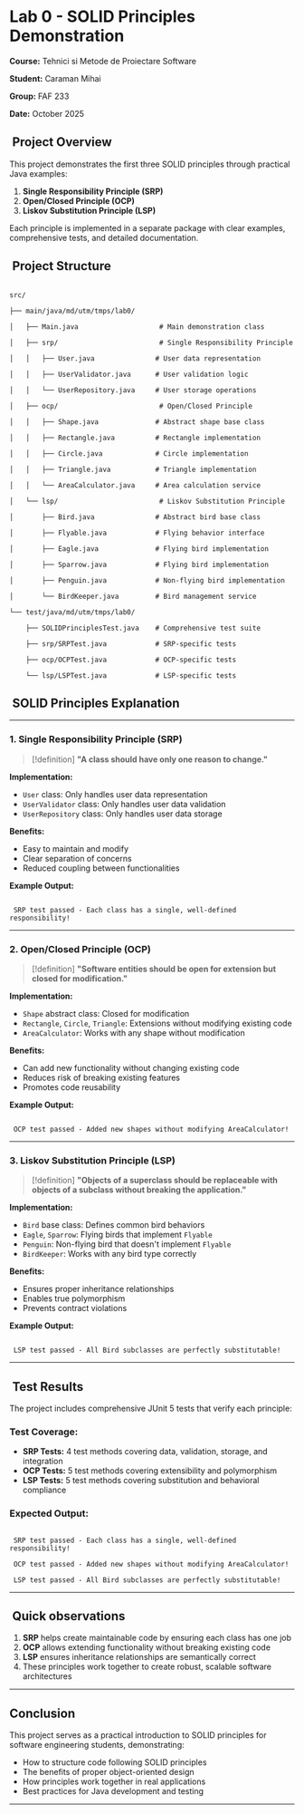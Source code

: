 # Lab 0 - SOLID Principles Demonstration

**Course:** Tehnici si Metode de Proiectare Software 

**Student:** Caraman Mihai

**Group:** FAF 233 

**Date:** October 2025 

##  Project Overview

This project demonstrates the first three SOLID principles through practical Java examples:

1. **Single Responsibility Principle (SRP)**
2. **Open/Closed Principle (OCP)**
3. **Liskov Substitution Principle (LSP)**

Each principle is implemented in a separate package with clear examples, comprehensive tests, and detailed documentation.
##  Project Structure

  

```

src/

├── main/java/md/utm/tmps/lab0/

│   ├── Main.java                    # Main demonstration class

│   ├── srp/                         # Single Responsibility Principle

│   │   ├── User.java               # User data representation

│   │   ├── UserValidator.java      # User validation logic

│   │   └── UserRepository.java     # User storage operations

│   ├── ocp/                         # Open/Closed Principle

│   │   ├── Shape.java              # Abstract shape base class

│   │   ├── Rectangle.java          # Rectangle implementation

│   │   ├── Circle.java             # Circle implementation

│   │   ├── Triangle.java           # Triangle implementation

│   │   └── AreaCalculator.java     # Area calculation service

│   └── lsp/                         # Liskov Substitution Principle

│       ├── Bird.java               # Abstract bird base class

│       ├── Flyable.java            # Flying behavior interface

│       ├── Eagle.java              # Flying bird implementation

│       ├── Sparrow.java            # Flying bird implementation

│       ├── Penguin.java            # Non-flying bird implementation

│       └── BirdKeeper.java         # Bird management service

└── test/java/md/utm/tmps/lab0/

    ├── SOLIDPrinciplesTest.java    # Comprehensive test suite

    ├── srp/SRPTest.java            # SRP-specific tests

    ├── ocp/OCPTest.java            # OCP-specific tests

    └── lsp/LSPTest.java            # LSP-specific tests

```

  
  

##  SOLID Principles Explanation

---
### 1. Single Responsibility Principle (SRP)

> [!definition]
> **"A class should have only one reason to change."**

**Implementation:**

- `User` class: Only handles user data representation
- `UserValidator` class: Only handles user data validation
- `UserRepository` class: Only handles user data storage

**Benefits:**

- Easy to maintain and modify
- Clear separation of concerns
- Reduced coupling between functionalities

**Example Output:**

```

 SRP test passed - Each class has a single, well-defined responsibility!

```

---
### 2. Open/Closed Principle (OCP)

> [!definition]
> **"Software entities should be open for extension but closed for modification."**

**Implementation:**

- `Shape` abstract class: Closed for modification
- `Rectangle`, `Circle`, `Triangle`: Extensions without modifying existing code
- `AreaCalculator`: Works with any shape without modification

**Benefits:**

- Can add new functionality without changing existing code
- Reduces risk of breaking existing features
- Promotes code reusability

**Example Output:**

```

 OCP test passed - Added new shapes without modifying AreaCalculator!

```

---
### 3. Liskov Substitution Principle (LSP)

> [!definition]
> **"Objects of a superclass should be replaceable with objects of a subclass without breaking the application."**

**Implementation:**

- `Bird` base class: Defines common bird behaviors
- `Eagle`, `Sparrow`: Flying birds that implement `Flyable`
- `Penguin`: Non-flying bird that doesn't implement `Flyable`
- `BirdKeeper`: Works with any bird type correctly

**Benefits:**

- Ensures proper inheritance relationships
- Enables true polymorphism
- Prevents contract violations

**Example Output:**

```

 LSP test passed - All Bird subclasses are perfectly substitutable!

```
 
---
##  Test Results

The project includes comprehensive JUnit 5 tests that verify each principle:
### Test Coverage:

- **SRP Tests:** 4 test methods covering data, validation, storage, and integration
- **OCP Tests:** 5 test methods covering extensibility and polymorphism
- **LSP Tests:** 5 test methods covering substitution and behavioral compliance

### Expected Output:

```

 SRP test passed - Each class has a single, well-defined responsibility!

 OCP test passed - Added new shapes without modifying AreaCalculator!

 LSP test passed - All Bird subclasses are perfectly substitutable!

```

---

##  Quick observations

1. **SRP** helps create maintainable code by ensuring each class has one job
2. **OCP** allows extending functionality without breaking existing code
3. **LSP** ensures inheritance relationships are semantically correct
4. These principles work together to create robust, scalable software architectures

---
## Conclusion

This project serves as a practical introduction to SOLID principles for software engineering students, demonstrating:

- How to structure code following SOLID principles
- The benefits of proper object-oriented design
- How principles work together in real applications
- Best practices for Java development and testing

  

---
